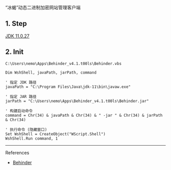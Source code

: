 “冰蝎”动态二进制加密网站管理客户端

## 1. Step

[JDK 11.0.27](https://www.oracle.com/java/technologies/javase/jdk11-archive-downloads.html)

## 2. Init

```
C:\Users\nemo\Apps\Behinder_v4.1.t00ls\Behinder.vbs
```

```
Dim WshShell, javaPath, jarPath, command

' 指定 JDK 路径
javaPath = "C:\Program Files\Java\jdk-11\bin\javaw.exe"

' 指定 JAR 路径
jarPath = "C:\Users\nemo\Apps\Behinder_v4.1.t00ls\Behinder.jar"

' 构建启动命令
command = Chr(34) & javaPath & Chr(34) & " -jar " & Chr(34) & jarPath & Chr(34)

' 执行命令 (隐藏窗口)
Set WshShell = CreateObject("WScript.Shell")
WshShell.Run command, 1

```

---

References

- [Behinder](https://github.com/rebeyond/Behinder)